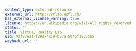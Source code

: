 ```yaml
---
content_type: external-resource
external_url: http://vrlab.epfl.ch/
has_external_license_warning: true
license: https://en.wikipedia.org/wiki/All_rights_reserved
status: ''
title: Virtual Reality Lab
uid: 93f87e1f-f29d-4cc9-b37a-5046f1955db5
wayback_url: ''
---
```

